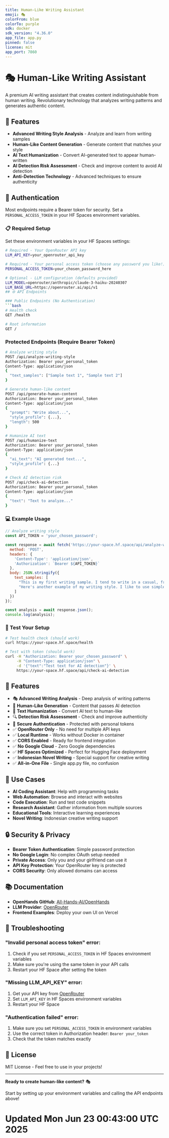 ```yaml
---
title: Human-Like Writing Assistant
emoji: 🎭
colorFrom: blue
colorTo: purple
sdk: docker
sdk_version: "4.36.0"
app_file: app.py
pinned: false
license: mit
app_port: 7860
---
```


# 🎭 Human-Like Writing Assistant

A premium AI writing assistant that creates content indistinguishable from human writing. Revolutionary technology that analyzes writing patterns and generates authentic content.

## 🚀 Features

- **Advanced Writing Style Analysis** - Analyze and learn from writing samples
- **Human-Like Content Generation** - Generate content that matches your style
- **AI Text Humanization** - Convert AI-generated text to appear human-written
- **AI Detection Risk Assessment** - Check and improve content to avoid AI detection
- **Anti-Detection Technology** - Advanced techniques to ensure authenticity

## 🔐 Authentication

Most endpoints require a Bearer token for security. Set a `PERSONAL_ACCESS_TOKEN` in your HF Spaces environment variables.

### 📋 Required Setup

Set these environment variables in your HF Spaces settings:

```bash
# Required - Your OpenRouter API key
LLM_API_KEY=your_openrouter_api_key

# Required - Your personal access token (choose any password you like!)
PERSONAL_ACCESS_TOKEN=your_chosen_password_here

# Optional - LLM configuration (defaults provided)
LLM_MODEL=openrouter/anthropic/claude-3-haiku-20240307
LLM_BASE_URL=https://openrouter.ai/api/v1
## 🌐 API Endpoints

### Public Endpoints (No Authentication)
```bash
# Health check
GET /health

# Root information
GET /
```

### Protected Endpoints (Require Bearer Token)
```bash
# Analyze writing style
POST /api/analyze-writing-style
Authorization: Bearer your_personal_token
Content-Type: application/json
{
  "text_samples": ["Sample text 1", "Sample text 2"]
}

# Generate human-like content
POST /api/generate-human-content
Authorization: Bearer your_personal_token
Content-Type: application/json
{
  "prompt": "Write about...",
  "style_profile": {...},
  "length": 500
}

# Humanize AI text
POST /api/humanize-text
Authorization: Bearer your_personal_token
Content-Type: application/json
{
  "ai_text": "AI generated text...",
  "style_profile": {...}
}

# Check AI detection risk
POST /api/check-ai-detection
Authorization: Bearer your_personal_token
Content-Type: application/json
{
  "text": "Text to analyze..."
}
```

### 💻 Example Usage

```javascript
// Analyze writing style
const API_TOKEN = 'your_chosen_password';

const response = await fetch('https://your-space.hf.space/api/analyze-writing-style', {
  method: 'POST',
  headers: { 
    'Content-Type': 'application/json',
    'Authorization': `Bearer ${API_TOKEN}`
  },
  body: JSON.stringify({
    text_samples: [
      "This is my first writing sample. I tend to write in a casual, friendly tone.",
      "Here's another example of my writing style. I like to use simple words and short sentences."
    ]
  })
});

const analysis = await response.json();
console.log(analysis);
```

### 🧪 Test Your Setup

```bash
# Test health check (should work)
curl https://your-space.hf.space/health

# Test with token (should work)
curl -H "Authorization: Bearer your_chosen_password" \
     -H "Content-Type: application/json" \
     -d '{"text":"Test text for AI detection"}' \
     https://your-space.hf.space/api/check-ai-detection
```

## 🔧 Features

- 🎭 **Advanced Writing Analysis** - Deep analysis of writing patterns
- 🤖 **Human-Like Generation** - Content that passes AI detection
- 🔄 **Text Humanization** - Convert AI text to human-like
- 🔍 **Detection Risk Assessment** - Check and improve authenticity
- 🔐 **Secure Authentication** - Protected with personal tokens
- ✅ **OpenRouter Only** - No need for multiple API keys
- ✅ **Local Runtime** - Works without Docker in container
- ✅ **CORS Enabled** - Ready for frontend integration
- ✅ **No Google Cloud** - Zero Google dependencies
- ✅ **HF Spaces Optimized** - Perfect for Hugging Face deployment
- ✅ **Indonesian Novel Writing** - Special support for creative writing
- ✅ **All-in-One File** - Single app.py file, no confusion

## 🎯 Use Cases

- **AI Coding Assistant**: Help with programming tasks
- **Web Automation**: Browse and interact with websites  
- **Code Execution**: Run and test code snippets
- **Research Assistant**: Gather information from multiple sources
- **Educational Tools**: Interactive learning experiences
- **Novel Writing**: Indonesian creative writing support

## 🔒 Security & Privacy

- **Bearer Token Authentication**: Simple password protection
- **No Google Login**: No complex OAuth setup needed
- **Private Access**: Only you and your girlfriend can use it
- **API Key Protection**: Your OpenRouter key is protected
- **CORS Security**: Only allowed domains can access

## 📚 Documentation

- **OpenHands GitHub**: [All-Hands-AI/OpenHands](https://github.com/All-Hands-AI/OpenHands)
- **LLM Provider**: [OpenRouter](https://openrouter.ai)
- **Frontend Examples**: Deploy your own UI on Vercel

## 🚨 Troubleshooting

### "Invalid personal access token" error:
1. Check if you set `PERSONAL_ACCESS_TOKEN` in HF Spaces environment variables
2. Make sure you're using the same token in your API calls
3. Restart your HF Space after setting the token

### "Missing LLM_API_KEY" error:
1. Get your API key from [OpenRouter](https://openrouter.ai)
2. Set `LLM_API_KEY` in HF Spaces environment variables
3. Restart your HF Space

### "Authentication failed" error:
1. Make sure you set `PERSONAL_ACCESS_TOKEN` in environment variables
2. Use the correct token in Authorization header: `Bearer your_token`
3. Check that the token matches exactly

## 📝 License

MIT License - Feel free to use in your projects!

---

**Ready to create human-like content?** 🎭

Start by setting up your environment variables and calling the API endpoints above!
# Updated Mon Jun 23 00:43:00 UTC 2025
